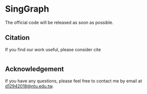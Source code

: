 # SingGraph

The official code will be released as soon as possible.

## Citation
If you find our work useful, please consider cite
```

```
## Acknowledgement
If you have any questions, please feel free to contact me by email at d12942018@ntu.edu.tw.
